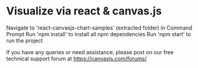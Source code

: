 # Visualize via react & canvas.js

Navigate to 'react-canvasjs-chart-samples' (extracted folder) in Command Prompt
Run 'npm install' to install all npm dependencies
Run 'npm start' to run the project

If you have any queries or need assistance, please post on our free technical support forum at https://canvasjs.com/forums/
